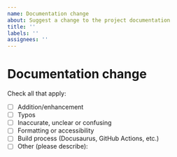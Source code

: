 ```yaml
---
name: Documentation change
about: Suggest a change to the project documentation
title: ''
labels: ''
assignees: ''
---
```


# Documentation change

Check all that apply:

- [ ] Addition/enhancement
- [ ] Typos
- [ ] Inaccurate, unclear or confusing
- [ ] Formatting or accessibility
- [ ] Build process (Docusaurus, GitHub Actions, etc.)
- [ ] Other (please describe):

<!-- Summarize your suggested changes below, or open a Pull Request and include
     a link to it here. -->
